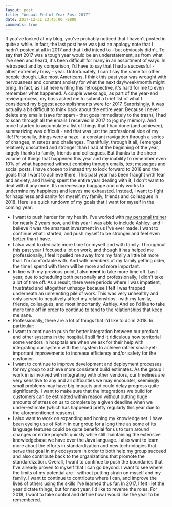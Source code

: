 ```yaml
---
layout: post
title: "Annual End of Year Post 2017"
date: 2017-12-31 23:45:00 -0800
comments: true
---
```

If you've looked at my blog, you've probably noticed that I haven't posted in quite a while. In fact, the last post here was just an apology note that I hadn't posted at all in 2017 and that I did intend to - but obviously didn't. To say that 2017 was a tough year would be an understatement, as from what I've seen and heard, it's been difficult for many in an assortment of ways. In retrospect and by comparison, I'd have to say that I had a successful - albeit extremely busy - year. Unfortunately, I can't say the same for other people though. Like most Americans, I think this past year was wrought with nervousness and constant anxiety for what the next day/week/month might bring. In fact, as I sit here writing this retrospective, it's hard for me to even remember what happened.
A couple weeks ago, as part of the year-end review process, my boss asked me to submit a brief list of what I considered my biggest accomplishments were for 2017. Surprisingly, it was actually a bit difficult to think back about the entire year. Because I never delete any emails (save for spam - that goes immediately to the trash), I had to scan through all the emails I received in 2017 to jog my memory. And once I started to accumulate a list of things that I had done (and achieved), summarizing was difficult - and that was just the professional side of my life!
Personally, things were a haze - a constant navigation through a series of changes, missteps and challenges. Thankfully, through it all, I emerged relatively unscathed and stronger than I had at the beginning of the year, largely thanks to family, friends and colleagues. But thanks to the sheer volume of things that happened this year and my inability to remember even 10% of what happened without combing through emails, text messages and social posts, I have chosen to instead try to look forward to 2018 and the goals that I want to achieve there.
This past year has been fraught with fear and anxiety, and having spent the entire year dealing with it, I don't want to deal with it any more. Its unnecessary baggage and only works to undermine my happiness and leaves me exhausted. Instead, I want to fight for happiness and sanity for myself, my family, friends and colleagues in 2018.
Here is a quick rundown of my goals that I want for myself in the coming year:
* I want to push harder for my health. I've worked with [my personal trainer](https://www.chrisamoroso.com/) for nearly 2 years now, and this year I was able to include Ashley, and I believe it was the smartest investment in us I've ever made. I want to continue what I started, and push myself to be stronger and feel even better than I have.
* I also want to dedicate more time for myself and with family. Throughout this past year I focused a lot on work, and though it has helped me professionally, I feel it pulled me away from my family a little bit more than I'm comfortable with. And with members of my family getting older, the time I spend with them will be more and more important.
* In line with my previous point, I also **need** to take more time off. Last year, due to scheduling both personally and professionally, I didn't take a lot of time off. As a result, there were periods where I was impatient, frustrated and altogether unhappy because I felt I was trapped underneath an unrelenting pile of work. This was very unhealthy and only served to negatively affect my relationships - with my family, friends, colleagues, and most importantly, Ashley. And so I'd like to take more time off in order to continue to tend to the relationships that keep me sane.
* Professionally, there are a lot of things that I'd like to do in 2018. In particular:
 * I want to continue to push for better integration between our product and other systems in the hospital. I still find it ridiculous how territorial some vendors in hospitals are when we ask for their help with integrating our system with their system to achieve rather small-yet-important improvements to increase efficiency and/or safety for the customer.
 * I want to continue to improve development and deployment processes for my group to achieve more consistent build estimates. As the group I work in is involved with integrating with other vendors, our timelines are very sensitive to any and all difficulties we may encounter; seemingly small problems may have big impacts and could delay progress quite significantly. I want to make sure that the integrations we build for customers can be estimated within reason without putting huge amounts of stress on us to complete by a given deadline when we under-estimate (which has happened pretty regularly this year due to the aforementioned reasons).
 * I also want to work on expanding and honing my knowledge set. I have been eyeing use of Kotlin in our group for a long time as some of its language features could be quite beneficial for us to turn around changes or entire projects quickly while still maintaining the extensive knowledgebase we have over the Java language. I also want to learn more about the efforts in standardization and new technologies that serve that goal in my ecosystem in order to both help my group succeed and also contribute back to the organizations that promote the standardization.
Overall, I want to continue to push the boundaries that I've already proven to myself that I can go beyond. I want to see where the limits of my potential are - without putting strain on myself and my family. I want to continue to contribute where I can, and improve the lives of others using the skills I've learned thus far.
In 2017, I felt I let the year dictate things, but for next year, I'd like to reverse the roles. For 2018, I want to take control and define how _I_ would like the year to be remembered.
